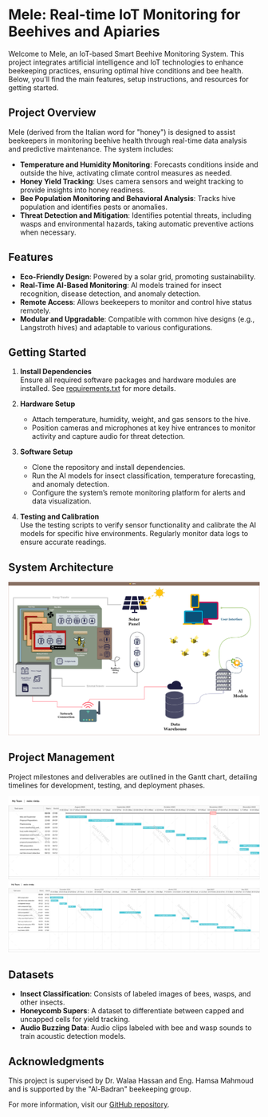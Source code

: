 # Mele: Real-time IoT Monitoring for Beehives and Apiaries

Welcome to Mele, an IoT-based Smart Beehive Monitoring System. This project integrates artificial intelligence and IoT technologies to enhance beekeeping practices, ensuring optimal hive conditions and bee health. Below, you'll find the main features, setup instructions, and resources for getting started.

## Project Overview

Mele (derived from the Italian word for "honey") is designed to assist beekeepers in monitoring beehive health through real-time data analysis and predictive maintenance. The system includes:

- **Temperature and Humidity Monitoring**: Forecasts conditions inside and outside the hive, activating climate control measures as needed.
- **Honey Yield Tracking**: Uses camera sensors and weight tracking to provide insights into honey readiness.
- **Bee Population Monitoring and Behavioral Analysis**: Tracks hive population and identifies pests or anomalies.
- **Threat Detection and Mitigation**: Identifies potential threats, including wasps and environmental hazards, taking automatic preventive actions when necessary.

## Features

- **Eco-Friendly Design**: Powered by a solar grid, promoting sustainability.
- **Real-Time AI-Based Monitoring**: AI models trained for insect recognition, disease detection, and anomaly detection.
- **Remote Access**: Allows beekeepers to monitor and control hive status remotely.
- **Modular and Upgradable**: Compatible with common hive designs (e.g., Langstroth hives) and adaptable to various configurations.

## Getting Started

1. **Install Dependencies**  
   Ensure all required software packages and hardware modules are installed. See [requirements.txt](path/to/requirements.txt) for more details.

2. **Hardware Setup**  
   - Attach temperature, humidity, weight, and gas sensors to the hive.
   - Position cameras and microphones at key hive entrances to monitor activity and capture audio for threat detection.


3. **Software Setup**  
   - Clone the repository and install dependencies.
   - Run the AI models for insect classification, temperature forecasting, and anomaly detection.
   - Configure the system’s remote monitoring platform for alerts and data visualization.

4. **Testing and Calibration**  
   Use the testing scripts to verify sensor functionality and calibrate the AI models for specific hive environments. Regularly monitor data logs to ensure accurate readings.

## System Architecture

![System Architecture Diagram](Papers/Proposal/Images/Diagrams/System%20Overview.png)

## Project Management

Project milestones and deliverables are outlined in the Gantt chart, detailing timelines for development, testing, and deployment phases. 

![Gantt Chart](Papers/Proposal/Images/Management/mele1.png)
![Gantt Chart](Papers/Proposal/Images/Management/mele2.png)

## Datasets

- **Insect Classification**: Consists of labeled images of bees, wasps, and other insects.
- **Honeycomb Supers**: A dataset to differentiate between capped and uncapped cells for yield tracking.
- **Audio Buzzing Data**: Audio clips labeled with bee and wasp sounds to train acoustic detection models.

## Acknowledgments

This project is supervised by Dr. Walaa Hassan and Eng. Hamsa Mahmoud and is supported by the "Al-Badran" beekeeping group. 

For more information, visit our [GitHub repository](https://github.com/Quick-AI-for-ORG/Mele-RIMBA).

